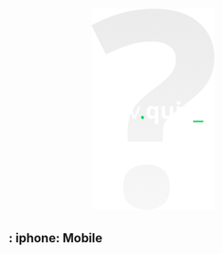 <h1 align = "center" >
    <img alt = "DevQuiz" title = "DevQuiz" src = "assets/images/logo.png" />
</h1 >

## : iphone: Mobile